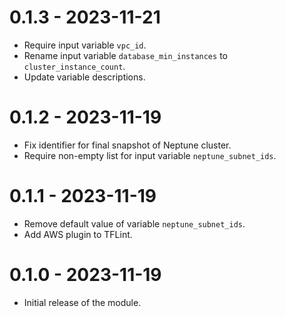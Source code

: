 0.1.3 - 2023-11-21
==================
- Require input variable `vpc_id`.
- Rename input variable `database_min_instances` to `cluster_instance_count`.
- Update variable descriptions.

0.1.2 - 2023-11-19
==================
- Fix identifier for final snapshot of Neptune cluster.
- Require non-empty list for input variable `neptune_subnet_ids`.

0.1.1 - 2023-11-19
==================
- Remove default value of variable `neptune_subnet_ids`.
- Add AWS plugin to TFLint.

0.1.0 - 2023-11-19
==================
- Initial release of the module.
